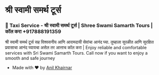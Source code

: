 # श्री स्वामी समर्थ टूर्स

### 🚕 Taxi Service - श्री स्वामी समर्थ टूर्स | Shree Swami Samarth Tours | कॉल करा +917888191359

श्री स्वामी समर्थ टूर्स सह विश्वसनीय आणि आरामदायी सेवांचा आनंद घ्या. तुम्हाला सुरळीत आणि सुरक्षित प्रवासाचा आनंद घ्यायचा असेल तर आत्ताच कॉल करा | Enjoy reliable and comfortable services with Sri Swami Samarth Tours. Call now if you want to enjoy a smooth and safe journey

- Made with ❤️ by [Anil Khairnar](https://anilrkhairnar.github.io/)
